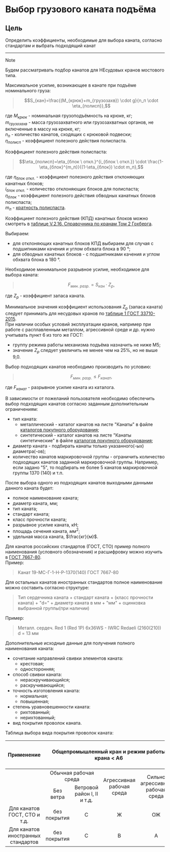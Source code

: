 # Выбор грузового каната подъёма

## Цель
Определить коэффициенты, необходимые для выбора каната, согласно стандартам и выбрать подходящий канат
___


> [!NOTE]
> Будем рассматривать подбор канатов для НЕсудовых кранов мостового типа.

Максимальное усилие, возникающее в канате при подъёме номинального груза:
> $$S_{кан}=\frac{(M_{крюк}+m_{грузозахв}) \cdot g}{n_п \cdot \eta_{полисп}},$$

где $M_{крюк}$ - номинальная грузоподъёмность на крюке, кг;  
$m_{грузозахв}$ - масса грузозахватного или грузозахватных органов, не включенные в массу на крюке, кг;  
$n_п$ - количество канатов, сходящих с крюковой подвески;  
$\eta_{полисп}$ - коэффициент полезного действия полиспаста.

Коэффициент полезного действия полиспаста:
> $$\eta_{полисп}=\eta_{блок \ откл.}^{i_{блок \ откл.}} \cdot \frac{1-\eta_{блок}^{m_п}}{(1-\eta_{блок}) \cdot m_п},$$

где $\eta_{блок \ откл.}$ - коэффициент полезного действия отклоняющих канатных блоков;  
$i_{блок \ откл.}$ - количество отклоняющих блоков для полиспаста;  
$\eta_{блок}$ - коэффициент полезного действия обводных канатных блоков полиспаста;  
$m_п$ - [кратность полиспаста](/design/docs/algorithm/part02/chapter_03_choose_hoisting_tackle.md).

Коэффициент полезного действия (КПД) канатных блоков можно смотреть в 
[таблице V.2.16. Справочника по кранам Том 2 Гохберга](/references/Gokhberg_A_guide_to_cranes_Volume_2.djvu).

Выбираем:

* для отклоняющих канатных блоков КПД выбираем для  случая с подшипниками качения и углом обхвата блока в 90 &deg;;
* для обводных канатных блоков - с подшипниками качения и углом обхвата блока в 180 &deg;.

Необходимое минимальное разрывное усилие, необходимое для выбора каната:
> $$F_{мин.\ разр.}=S_{кан} \cdot Z_p,$$

где $Z_p$ - коэффициент запаса каната.

Минимальное значения коэффициент использования $Z_p$ (запаса каната) следует принимать для несудовых кранов по 
[таблице 1 ГОСТ 33710-2015](/references/GOST_33710-2015.pdf).  
При наличии особых условий эксплуатации кранов, например при работе с расплавленным металлом, агрессивной среде и др. нужно учитывать пункт 6 из того же ГОСТ:

* группу режима работы механизма подъёма назначить не ниже M5;
* значение $Z_p$ следует увеличить не менее чем на 25%, но не выше 9,0.

Выбор подходящих канатов необходимо производить по условию:
> $$F_{мин.\ разр.} \leq F_{канат},$$

где $F_{канат}$ - разрывное усилие каната из каталога.

В зависимости от пожеланий пользователя необходимо обеспечить выбор подходящих канатов согласно заданным дополнительным ограничениям:

* тип каната:
  * металлический - каталог канатов на листе "Канаты" в файле [каталогов покупного оборудования](/docs/catalogsPurchasedEquipment.xlsx);
  * синтетический - каталог канатов на листе "Канаты синтетические" в файле [каталогов покупного оборудования](/docs/catalogsPurchasedEquipment.xlsx);
* диаметр каната - подбирать канаты только указанного(-ых) диаметра(-ов);
* количество канатов маркировочной группы - ограничить количество подходящих канатов заданной маркировочной группы. 
Например, если задано "5", то подбирать не более 5 канатов маркировочной группы 1370 (140) и т.п.

После выбора одного из подходящих канатов выходными данными данного каната будет:

* полное наименование каната;
* диаметр каната, мм;
* тип каната;
* стандарт каната;
* класс прочности каната;
* разрывное усилие каната, кН;
* площадь сечения каната, $мм^2$;
* удельная масса каната, $\frac{кг}{м}$.

Для канатов российских стандартов (ГОСТ, СТО) пример полного наименования (условного обозначения) и расшифровку можно изучить в 
[ГОСТ 7667-80](/references/GOST%207667-80.pdf).  
Пример:
> Канат 19-МС-Г-1-Н-Р-1370(140) ГОСТ 7667-80

Для остальных канатов иностранных стандартов полное наименование можно составить согласно структуре:
> Тип сердечника каната + стандарт каната + (класс прочности каната) + "d=" + диаметр каната в мм + "мм" + оцинковка выбранной группы(при наличии)

Пример:
> Металл. сердеч. Red 1 (Red 1P) 6x36WS - IWRC Redaeli (2160(210)) d = 13 мм

Дополнительные исходные данные для получения полного наименования каната:

* сочетание направлений свивки элементов каната:
  * крестовая;
  * односторонняя;
* способ свивки каната:
  * нераскручивающийся;
  * раскручивающийся;
* точность изготовления каната:
  * нормальная;
  * повышенная;
* степень уравновешенности каната:
  * рихтованный;
  * нерихтованный;
* вид покрытия проволок каната.

Таблица выбора вида покрытия проволок каната:
<table>
    <thead>
        <tr>
            <th align="center">Применение</th>
            <th colspan=4 align="center">Общепромышленный кран и режим работы крана < A6</th>
            <th align="center">Металлургический/Специальный кран и/или режим работы крана &ge;  A6</th>
        </tr>
    </thead>
    <tbody>
        <tr>
            <td rowspan=2></td>
            <td colspan=2 align="center">Обычная рабочая среда</td>
            <td rowspan=2 align="center">Агрессивная рабочая среда</td>
            <td rowspan=2 align="center">Сильно агрессивная рабочая среда</td>
            <td rowspan=2></td>
        </tr>
        <tr>
            <td align="center">Без ветра</td>
            <td align="center">Ветровой район I, II и т.д.</td>
        </tr>
        <tr>
            <td align="center">Для канатов ГОСТ, СТО и т.д.</td>
            <td align="center">без покрытия</td>
            <td align="center">С</td>
            <td align="center">Ж</td>
            <td align="center">ОЖ</td>
            <td align="center">ОЖ</td>
        </tr>
        <tr>
            <td align="center">Для канатов иностранных стандартов</td>
            <td align="center">без покрытия</td>
            <td align="center">C</td>
            <td align="center">B</td>
            <td align="center">A</td>
            <td align="center">A</td>
        </tr>
    </tbody>
</table>
